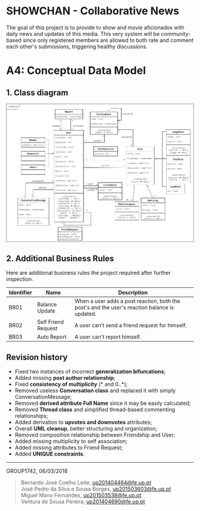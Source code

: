 # SHOWCHAN - Collaborative News
The goal of this project is to provide tv show and movie aficionados with daily news and updates of this media. This very system will be community-based since only registered members are allowed to both rate and comment each other's submissions, triggering healthy discussions.

# A4: Conceptual Data Model

## 1. Class diagram
<img src="showchan-uml.png" />
 
## 2. Additional Business Rules
Here are additional business rules the project required after further inspection.  

| Identifier | Name | Description |
| ---------- | ---- | ----------- |
| BR01 | Balance Update | When a user adds a post reaction, both the post's and the user's reaction balance is updated. |
| BR02 | Self Friend Request | A user can't send a friend request for himself. |
| BR03 | Auto Report | A user can't report himself. |
 
## Revision history
* Fixed two instances of incorrect **generalization bifurcations**;
* Added missing **post author relationship**;
* Fixed **consistency of multiplicity** (* and 0..\*);
* Removed useless **Conversation class** and replaced it with simply ConversationMessage;
* Removed **derived attribute Full Name** since it may be easily calculated;
* Removed **Thread class** and simplified thread-based commenting relationships;
* Added derivation to **upvotes and downvotes** attributes;
* Overall **UML cleanup**, better structuring and organization;
* Removed composition relationship between Friendship and User;
* Added missing multiplicity to self association;
* Added missing attributes to Friend Request;
* Added **UNIQUE constraints**.


 
***
 
GROUP1742, 06/03/2018
 
> Bernardo José Coelho Leite, up201404464@fe.up.pt  
> José Pedro da Silva e Sousa Borges, up201503603@fe.up.pt  
> Miguel Mano Fernandes, up201503538@fe.up.pt  
> Ventura de Sousa Pereira, up201404690@fe.up.pt  
